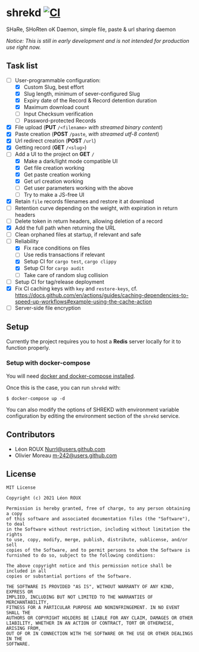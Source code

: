 # shrekd [![CI](https://github.com/Nurrl/shrekd/actions/workflows/ci.yml/badge.svg)](https://github.com/Nurrl/shrekd/actions/workflows/ci.yml)
SHaRe, SHoRten oK Daemon, simple file, paste &amp; url sharing daemon

*Notice: This is still in early development and is not intended for production use right now.*

## Task list
- [ ] User-programmable configuration:
    - [x] Custom Slug, best effort
    - [x] Slug length, minimum of sever-configured Slug
    - [x] Expiry date of the Record & Record detention duration
    - [x] Maximum download count
    - [ ] Input Checksum verification
    - [ ] Password-protected Records
- [x] File upload (**PUT** `/<filename>` *with streamed binary content*)
- [x] Paste creation (**POST** `/paste`, *with streamed utf-8 content*)
- [x] Url redirect creation (**POST** `/url`)
- [x] Getting record (**GET** `/<slug>`)
- [ ] Add a UI to the project on **GET** `/`
    - [x] Make a dark/light mode compatible UI
    - [x] Get file creation working
    - [x] Get paste creation working
    - [x] Get url creation working
    - [ ] Get user parameters working with the above
    - [ ] Try to make a JS-free UI
- [x] Retain `file` records filenames and restore it at download
- [ ] Retention curve depending on the weight, with expiration in return headers
- [ ] Delete token in return headers, allowing deletion of a record
- [x] Add the full path when returning the URL
- [ ] Clean orphaned files at startup, if relevant and safe
- [ ] Reliability
    - [x] Fix race conditions on files
    - [ ] Use redis transactions if relevant
    - [x] Setup CI for `cargo test`, `cargo clippy`
    - [x] Setup CI for `cargo audit`
    - [ ] Take care of random slug collision
- [ ] Setup CI for tag/release deployment
- [x] Fix CI caching keys with `key` and `restore-keys`, cf. https://docs.github.com/en/actions/guides/caching-dependencies-to-speed-up-workflows#example-using-the-cache-action
- [ ] Server-side file encryption

## Setup

Currently the project requires you to host a **Redis** server locally for it to function properly.

### Setup with docker-compose

You will need [docker and docker-compose installed](https://docs.docker.com/compose/install/).

Once this is the case, you can run `shrekd` with:

```shell
$ docker-compose up -d
```

You can also modify the options of SHREKD with environment variable configuration by
editing the environment section of the `shrekd` service.

## Contributors

- Léon ROUX <Nurrl@users.github.com>
- Olivier Moreau <m-242@users.github.com>

## License

```
MIT License

Copyright (c) 2021 Léon ROUX

Permission is hereby granted, free of charge, to any person obtaining a copy
of this software and associated documentation files (the "Software"), to deal
in the Software without restriction, including without limitation the rights
to use, copy, modify, merge, publish, distribute, sublicense, and/or sell
copies of the Software, and to permit persons to whom the Software is
furnished to do so, subject to the following conditions:

The above copyright notice and this permission notice shall be included in all
copies or substantial portions of the Software.

THE SOFTWARE IS PROVIDED "AS IS", WITHOUT WARRANTY OF ANY KIND, EXPRESS OR
IMPLIED, INCLUDING BUT NOT LIMITED TO THE WARRANTIES OF MERCHANTABILITY,
FITNESS FOR A PARTICULAR PURPOSE AND NONINFRINGEMENT. IN NO EVENT SHALL THE
AUTHORS OR COPYRIGHT HOLDERS BE LIABLE FOR ANY CLAIM, DAMAGES OR OTHER
LIABILITY, WHETHER IN AN ACTION OF CONTRACT, TORT OR OTHERWISE, ARISING FROM,
OUT OF OR IN CONNECTION WITH THE SOFTWARE OR THE USE OR OTHER DEALINGS IN THE
SOFTWARE.
```
